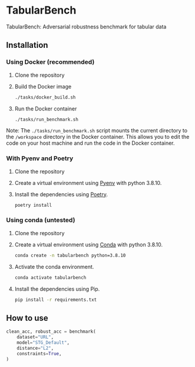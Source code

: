 # TabularBench

TabularBench: Adversarial robustness benchmark for tabular data

## Installation

### Using Docker (recommended)

1. Clone the repository

2. Build the Docker image

    ```bash
    ./tasks/docker_build.sh
    ```

3. Run the Docker container

    ```bash
    ./tasks/run_benchmark.sh
    ```

Note: The `./tasks/run_benchmark.sh` script mounts the current directory to the `/workspace` directory in the Docker container.
This allows you to edit the code on your host machine and run the code in the Docker container.

### With Pyenv and Poetry

1. Clone the repository

2. Create a virtual environment using [Pyenv](https://github.com/pyenv/pyenv) with python 3.8.10.

3. Install the dependencies using [Poetry](https://python-poetry.org/).

    ```bash
    poetry install
    ```

### Using conda (untested)

1. Clone the repository

2. Create a virtual environment using [Conda](https://docs.anaconda.com/free/miniconda/) with python 3.8.10.

    ```bash
    conda create -n tabularbench python=3.8.10
    ```

3. Activate the conda environment.

    ```bash
    conda activate tabularbench
    ```

4. Install the dependencies using Pip.

    ```bash
    pip install -r requirements.txt
    ```

## How to use

```python
clean_acc, robust_acc = benchmark(
    dataset="URL",
    model="STG_Default",
    distance="L2",
    constraints=True,
)
```
